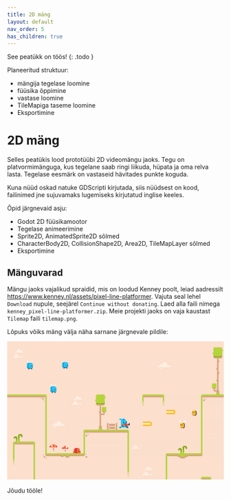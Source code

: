 ```yaml
---
title: 2D mäng
layout: default
nav_order: 5
has_children: true
---
```


See peatükk on töös!
{: .todo }

Planeeritud struktuur:

-   mängija tegelase loomine
-   füüsika õppimine
-   vastase loomine
-   TileMapiga taseme loomine
-   Eksportimine

# 2D mäng

Selles peatükis lood prototüübi 2D videomängu jaoks. Tegu on platvormimänguga, kus tegelane saab ringi liikuda, hüpata ja oma relva lasta. Tegelase eesmärk on vastaseid hävitades punkte koguda.

Kuna nüüd oskad natuke GDScripti kirjutada, siis nüüdsest on kood, failinimed jne sujuvamaks lugemiseks kirjutatud inglise keeles.

Õpid järgnevaid asju:
-   Godot 2D füüsikamootor
-   Tegelase animeerimine
-   Sprite2D, AnimatedSprite2D sõlmed
-   CharacterBody2D, CollisionShape2D, Area2D, TileMapLayer sõlmed
-   Eksportimine

## Mänguvarad

Mängu jaoks vajalikud spraidid, mis on loodud Kenney poolt, leiad aadressilt <https://www.kenney.nl/assets/pixel-line-platformer>. Vajuta seal lehel `Download` nupule, seejärel `Continue without donating`. Laed alla faili nimega `kenney_pixel-line-platformer.zip`. Meie projekti jaoks on vaja kaustast `Tilemap` faili `tilemap.png`.

Lõpuks võiks mäng välja näha sarnane järgnevale pildile:

![Mängu lõplik välimus](./pildid/index/lopp-produkt.png)

Jõudu tööle!